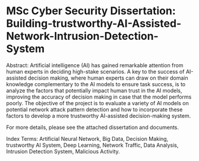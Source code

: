 # MSc Cyber Security Dissertation: Building-trustworthy-AI-Assisted-Network-Intrusion-Detection-System

   Abstract: Artificial intelligence (AI) has gained remarkable attention from human experts in deciding high-stake scenarios. A key to the success of AI-assisted decision making, where human experts can draw on their domain knowledge complementary to the AI models to ensure task success, is to analyze the factors that potentially impact human trust in the AI models, improving the 
accuracy of decision making in case that the model performs poorly. The objective of the project is to evaluate a variety of AI models on potential network attack pattern detection and how to incorporate these factors to develop a more trustworthy AI-assisted decision-making system.
  
  For more details, please see the attached dissertation and documents.
   
  Index Terms: Artificial Neural Network, Big Data, Decision Making, trustworthy AI System, Deep Learning, Network Traffic, Data Analysis, Intrusion Detection System, Malicious Activity.
